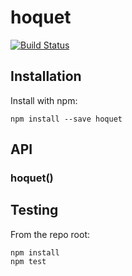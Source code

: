 # hoquet

[![Build Status](https://secure.travis-ci.org/user/hoquet.png?branch=master)](http://travis-ci.org/user/hoquet)


## Installation

Install with npm:

```
npm install --save hoquet
```


## API

### hoquet()


## Testing

From the repo root:

```
npm install
npm test
```
